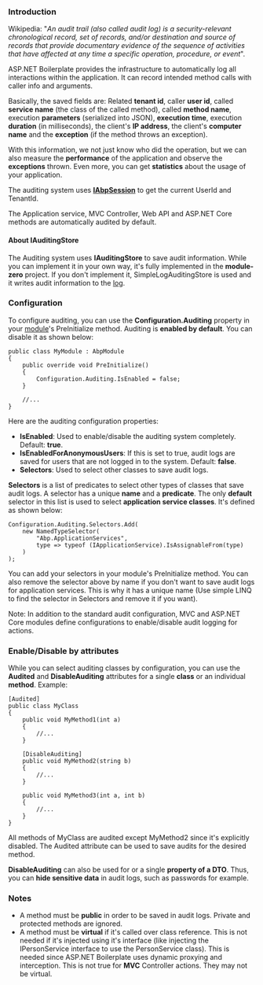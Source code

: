 ### Introduction

Wikipedia: "*An audit trail (also called audit log) is a
security-relevant chronological record, set of records, and/or
destination and source of records that provide documentary evidence of
the sequence of activities that have affected at any time a specific
operation, procedure, or event*".

ASP.NET Boilerplate provides the infrastructure to automatically log all
interactions within the application. It can record intended method calls
with caller info and arguments.

Basically, the saved fields are: Related **tenant id**, caller **user id**,
called **service name** (the class of the called method), called
**method name**, execution **parameters** (serialized into JSON),
**execution time**, execution **duration** (in milliseconds), the client's
**IP address**, the client's **computer name** and the **exception** (if
the method throws an exception).

With this information, we not just know who did the operation, but we can also
measure the **performance** of the application and observe the
**exceptions** thrown. Even more, you can get **statistics** about the usage
of your application.

The auditing system uses [**IAbpSession**](/Pages/Documents/Abp-Session) to
get the current UserId and TenantId.

The Application service, MVC Controller, Web API and ASP.NET Core methods
are automatically audited by default.

#### About IAuditingStore

The Auditing system uses **IAuditingStore** to
save audit information. While you can implement it in your own way,
it's fully implemented in the **module-zero** project. If you don't
implement it, SimpleLogAuditingStore is used and it writes audit
information to the [log](/Pages/Documents/Logging).

### Configuration

To configure auditing, you can use the **Configuration.Auditing** property
in your [module](/Pages/Documents/Module-System)'s PreInitialize method.
Auditing is **enabled by default**. You can disable it as shown below:

    public class MyModule : AbpModule
    {
        public override void PreInitialize()
        {
            Configuration.Auditing.IsEnabled = false;
        }

        //...
    }

Here are the auditing configuration properties:

-   **IsEnabled**: Used to enable/disable the auditing system completely.
    Default: **true**.
-   **IsEnabledForAnonymousUsers**: If this is set to true, audit logs
    are saved for users that are not logged in to the system.
    Default: **false**.
-   **Selectors**: Used to select other classes to save audit logs.

**Selectors** is a list of predicates to select other types of classes that save
audit logs. A selector has a unique **name** and a **predicate**. The
only **default** selector in this list is used to select **application
service classes**. It's defined as shown below:

    Configuration.Auditing.Selectors.Add(
        new NamedTypeSelector(
            "Abp.ApplicationServices",
            type => typeof (IApplicationService).IsAssignableFrom(type)
        )
    );

You can add your selectors in your module's PreInitialize method. 
You can also remove the selector above by name if you don't want to save
audit logs for application services. This is why it has a unique name
(Use simple LINQ to find the selector in Selectors and remove it if you
want).

Note: In addition to the standard audit configuration, MVC and ASP.NET Core
modules define configurations to enable/disable audit logging for
actions.

### Enable/Disable by attributes

While you can select auditing classes by configuration, you can use the
**Audited** and **DisableAuditing** attributes for a single **class** or an
individual **method**. Example:

    [Audited]
    public class MyClass
    {
        public void MyMethod1(int a)
        {
            //...
        }

        [DisableAuditing]
        public void MyMethod2(string b)
        {
            //...
        }

        public void MyMethod3(int a, int b)
        {
            //...
        }
    }

All methods of MyClass are audited except MyMethod2 since it's
explicitly disabled.  The Audited attribute can be used to 
save audits for the desired method.

**DisableAuditing** can also be used for or a single **property of a
DTO**. Thus, you can **hide sensitive data** in audit logs, such as
passwords for example.

### Notes

-   A method must be **public** in order to be saved in audit logs. Private
    and protected methods are ignored.
-   A method must be **virtual** if it's called over class reference.
    This is not needed if it's injected using it's interface (like
    injecting the IPersonService interface to use the PersonService class). This
    is needed since ASP.NET Boilerplate uses dynamic proxying and
    interception. This is not true for **MVC** Controller actions. They
    may not be virtual.
